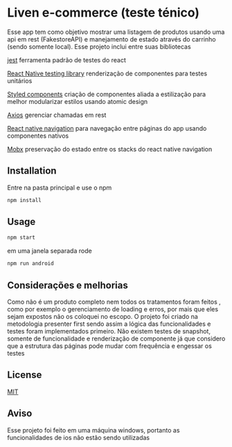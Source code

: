 # Liven e-commerce (teste ténico)

Esse app tem como objetivo mostrar uma listagem de produtos usando uma api em rest (FakestoreAPI) e manejamento de estado através do carrinho (sendo somente local). Esse projeto inclui entre suas bibliotecas

[jest](https://github.com/jestjs/jest) ferramenta padrão de testes do react

[React Native testing library](https://github.com/callstack/react-native-testing-library) renderização de componentes para testes unitários

[Styled components](https://github.com/styled-components/styled-components) criação de componentes aliada a estilização para melhor modularizar estilos usando atomic design

[Axios](https://github.com/axios/axios) gerenciar chamadas em rest

[React native navigation](https://github.com/wix/react-native-navigation) para navegação entre páginas do app usando componentes nativos

[Mobx](https://github.com/mobxjs/mobx) preservação do estado entre os stacks do react native navigation

## Installation

Entre na pasta principal e use o npm

```bash
npm install
```

## Usage

```python
npm start
```

em uma janela separada rode

```python
npm run android
```

## Considerações e melhorias

Como não é um produto completo nem todos os tratamentos foram feitos , como por exemplo o gerenciamento de loading e erros, por mais que eles sejam expostos não os coloquei no escopo.
O projeto foi criado na metodologia presenter first sendo assim a lógica das funcionalidades e testes foram implementados primeiro.
Não existem testes de snapshot, somente de funcionalidade e renderização de componente já que considero que a estrutura das páginas pode mudar com frequência e engessar os testes

## License

[MIT](https://choosealicense.com/licenses/mit/)

## Aviso

Esse projeto foi feito em uma máquina windows, portanto as funcionalidades de ios não estão sendo utilizadas
